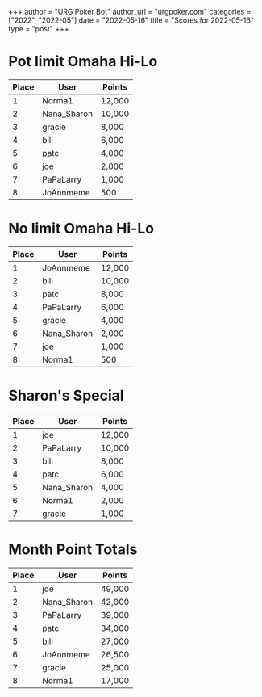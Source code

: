 +++
author = "URG Poker Bot"
author_url = "urgpoker.com"
categories = ["2022", "2022-05"]
date = "2022-05-16"
title = "Scores for 2022-05-16"
type = "post"
+++
# Pot limit Omaha Hi-Lo

| Place | User | Points |
|-------|------|--------|
| 1 | Norma1 | 12,000 |
| 2 | Nana_Sharon | 10,000 |
| 3 | gracie | 8,000 |
| 4 | bill | 6,000 |
| 5 | patc | 4,000 |
| 6 | joe | 2,000 |
| 7 | PaPaLarry | 1,000 |
| 8 | JoAnnmeme | 500 |

# No limit Omaha Hi-Lo

| Place | User | Points |
|-------|------|--------|
| 1 | JoAnnmeme | 12,000 |
| 2 | bill | 10,000 |
| 3 | patc | 8,000 |
| 4 | PaPaLarry | 6,000 |
| 5 | gracie | 4,000 |
| 6 | Nana_Sharon | 2,000 |
| 7 | joe | 1,000 |
| 8 | Norma1 | 500 |

# Sharon's Special

| Place | User | Points |
|-------|------|--------|
| 1 | joe | 12,000 |
| 2 | PaPaLarry | 10,000 |
| 3 | bill | 8,000 |
| 4 | patc | 6,000 |
| 5 | Nana_Sharon | 4,000 |
| 6 | Norma1 | 2,000 |
| 7 | gracie | 1,000 |

# Month Point Totals

| Place | User | Points |
|-------|------|--------|
| 1 | joe | 49,000 |
| 2 | Nana_Sharon | 42,000 |
| 3 | PaPaLarry | 39,000 |
| 4 | patc | 34,000 |
| 5 | bill | 27,000 |
| 6 | JoAnnmeme | 26,500 |
| 7 | gracie | 25,000 |
| 8 | Norma1 | 17,000 |

